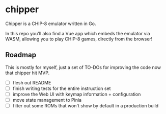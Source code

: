 
# chipper

Chipper is a CHIP-8 emulator written in Go. 

In this repo you'll also find a Vue app which embeds the emulator via WASM, allowing you to play CHIP-8 games, directly from the browser!

## Roadmap 

This is mostly for myself, just a set of TO-DOs for improving the code now that chipper hit MVP.

- [ ] flesh out README
- [ ] finish writing tests for the entire instruction set
- [ ] improve the Web UI with keymap information + configuration
- [ ] move state management to Pinia 
- [ ] filter out some ROMs that won't show by default in a production build
